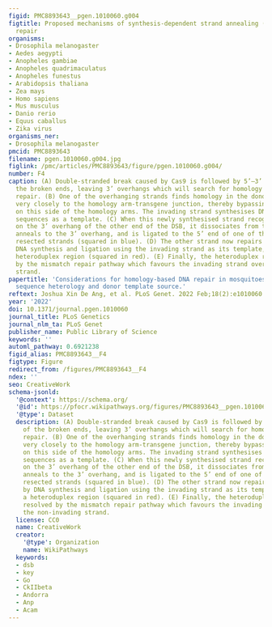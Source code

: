 ```yaml
---
figid: PMC8893643__pgen.1010060.g004
figtitle: Proposed mechanisms of synthesis-dependent strand annealing (SDSA) and mismatch
  repair
organisms:
- Drosophila melanogaster
- Aedes aegypti
- Anopheles gambiae
- Anopheles quadrimaculatus
- Anopheles funestus
- Arabidopsis thaliana
- Zea mays
- Homo sapiens
- Mus musculus
- Danio rerio
- Equus caballus
- Zika virus
organisms_ner:
- Drosophila melanogaster
pmcid: PMC8893643
filename: pgen.1010060.g004.jpg
figlink: /pmc/articles/PMC8893643/figure/pgen.1010060.g004/
number: F4
caption: (A) Double-stranded break caused by Cas9 is followed by 5’–3’ resection of
  the broken ends, leaving 3’ overhangs which will search for homology to initiate
  repair. (B) One of the overhanging strands finds homology in the donor and invades
  very closely to the homology arm-transgene junction, thereby bypassing the recoding
  on this side of the homology arms. The invading strand synthesises DNA using donor
  sequences as a template. (C) When this newly synthesised strand recognises homology
  on the 3’ overhang of the other end of the DSB, it dissociates from the template,
  anneals to the 3’ overhang, and is ligated to the 5’ end of one of the previously
  resected strands (squared in blue). (D) The other strand now repairs its break by
  DNA synthesis and ligation using the invading strand as its template, forming a
  heteroduplex region (squared in red). (E) Finally, the heteroduplex region is resolved
  by the mismatch repair pathway which favours the invading strand over the non-invading
  strand.
papertitle: 'Considerations for homology-based DNA repair in mosquitoes: Impact of
  sequence heterology and donor template source.'
reftext: Joshua Xin De Ang, et al. PLoS Genet. 2022 Feb;18(2):e1010060.
year: '2022'
doi: 10.1371/journal.pgen.1010060
journal_title: PLoS Genetics
journal_nlm_ta: PLoS Genet
publisher_name: Public Library of Science
keywords: ''
automl_pathway: 0.6921238
figid_alias: PMC8893643__F4
figtype: Figure
redirect_from: /figures/PMC8893643__F4
ndex: ''
seo: CreativeWork
schema-jsonld:
  '@context': https://schema.org/
  '@id': https://pfocr.wikipathways.org/figures/PMC8893643__pgen.1010060.g004.html
  '@type': Dataset
  description: (A) Double-stranded break caused by Cas9 is followed by 5’–3’ resection
    of the broken ends, leaving 3’ overhangs which will search for homology to initiate
    repair. (B) One of the overhanging strands finds homology in the donor and invades
    very closely to the homology arm-transgene junction, thereby bypassing the recoding
    on this side of the homology arms. The invading strand synthesises DNA using donor
    sequences as a template. (C) When this newly synthesised strand recognises homology
    on the 3’ overhang of the other end of the DSB, it dissociates from the template,
    anneals to the 3’ overhang, and is ligated to the 5’ end of one of the previously
    resected strands (squared in blue). (D) The other strand now repairs its break
    by DNA synthesis and ligation using the invading strand as its template, forming
    a heteroduplex region (squared in red). (E) Finally, the heteroduplex region is
    resolved by the mismatch repair pathway which favours the invading strand over
    the non-invading strand.
  license: CC0
  name: CreativeWork
  creator:
    '@type': Organization
    name: WikiPathways
  keywords:
  - dsb
  - key
  - Go
  - CkIIbeta
  - Andorra
  - Anp
  - Acam
---
```

